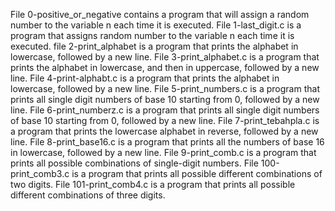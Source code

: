 File 0-positive_or_negative contains a program that will assign a random number to the variable n each time it is executed.
File 1-last_digit.c is a program that assigns random number to the variable n each time it is executed.
file 2-print_alphabet is a program that prints the alphabet in lowercase, followed by a new line.
File 3-print_alphabet.c is a program that prints the alphabet in lowercase, and then in uppercase, followed by a new line.
File 4-print-alphabt.c is a program that prints the alphabet in lowercase, followed by a new line.
File 5-print_numbers.c is a program that prints all single digit numbers of base 10 starting from 0, followed by a new line.
File 6-print_numberz.c is a program that prints all single digit numbers of base 10 starting from 0, followed by a new line.
File 7-print_tebahpla.c is a program that prints the lowercase alphabet in reverse, followed by a new line.
File 8-print_base16.c is a program that prints all the numbers of base 16 in lowercase, followed by a new line.
File 9-print_comb.c is a program that prints all possible combinations of single-digit numbers.
File 100-print_comb3.c is a program that prints all possible different combinations of two digits.
File 101-print_comb4.c is a program that prints all possible different combinations of three digits.
